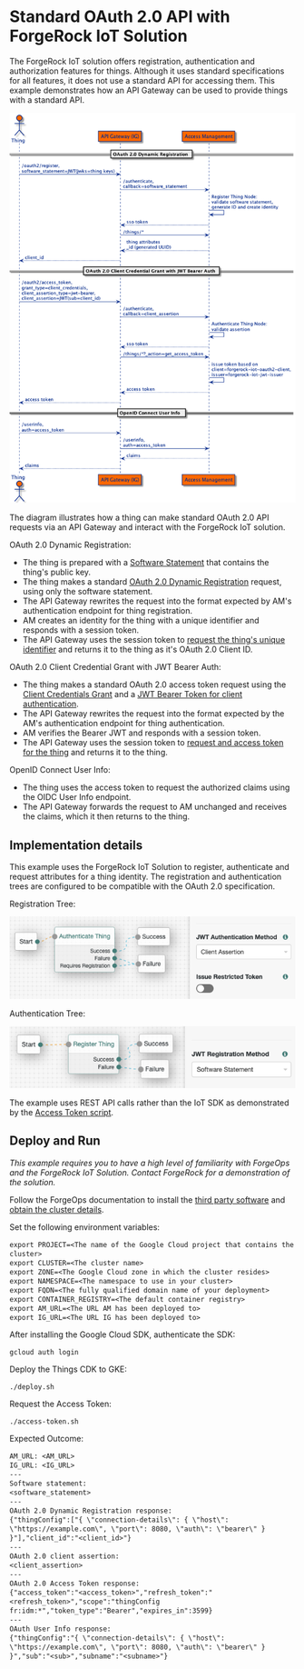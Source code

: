 # Standard OAuth 2.0 API with ForgeRock IoT Solution

The ForgeRock IoT solution offers registration, authentication and authorization features for things. Although it uses
standard specifications for all features, it does not use a standard API for accessing them. This example demonstrates
how an API Gateway can be used to provide things with a standard API.

![Standard API Flow](docs/standard-oauth-api-flow.png)

The diagram illustrates how a thing can make standard OAuth 2.0 API requests via an API Gateway and interact with the
ForgeRock IoT solution.

OAuth 2.0 Dynamic Registration: 
- The thing is prepared with a [Software Statement](https://datatracker.ietf.org/doc/html/rfc7591#section-2.3) that
  contains the thing's public key.
- The thing makes a standard [OAuth 2.0 Dynamic Registration](https://datatracker.ietf.org/doc/html/rfc7591) request,
  using only the software statement.
- The API Gateway rewrites the request into the format expected by AM's authentication endpoint for thing registration.
- AM creates an identity for the thing with a unique identifier and responds with a session token.
- The API Gateway uses the session token to
  [request the thing's unique identifier](https://github.com/ForgeRock/iot-edge/blob/main/docs/things-endpoint.md#get-the-attributes-of-a-thing)
  and returns it to the thing as it's OAuth 2.0 Client ID.

OAuth 2.0 Client Credential Grant with JWT Bearer Auth:
- The thing makes a standard OAuth 2.0 access token request using the
  [Client Credentials Grant](https://backstage.forgerock.com/docs/am/7.1/oauth2-guide/oauth2-client-cred-grant.html)
  and a [JWT Bearer Token for client authentication](https://backstage.forgerock.com/docs/am/7.1/oauth2-guide/client-auth-jwt.html).
- The API Gateway rewrites the request into the format expected by the AM's authentication endpoint for thing authentication.
- AM verifies the Bearer JWT and responds with a session token.
- The API Gateway uses the session token to
  [request and access token for the thing](https://github.com/ForgeRock/iot-edge/blob/main/docs/things-endpoint.md#obtain-an-oauth-20-access-token)
  and returns it to the thing.

OpenID Connect User Info:
- The thing uses the access token to request the authorized claims using the OIDC User Info endpoint.
- The API Gateway forwards the request to AM unchanged and receives the claims, which it then returns to the thing.

## Implementation details

This example uses the ForgeRock IoT Solution to register, authenticate and request attributes for a thing identity.
The registration and authentication trees are configured to be compatible with the OAuth 2.0 specification.

Registration Tree:

![](docs/reg-tree.png)

Authentication Tree:

![](docs/auth-tree.png)

The example uses REST API calls rather than the IoT SDK as demonstrated by the [Access Token script](access-token.sh).

## Deploy and Run

*This example requires you to have a high level of familiarity with ForgeOps and the ForgeRock IoT Solution. Contact
ForgeRock for a demonstration of the solution.*

Follow the ForgeOps documentation to install the
[third party software](https://backstage.forgerock.com/docs/forgeops/7.4/cdk/cloud/setup/gke/sw.html) and
[obtain the cluster details](https://backstage.forgerock.com/docs/forgeops/7.4/cdk/cloud/setup/gke/clusterinfo.html).

Set the following environment variables:
```
export PROJECT=<The name of the Google Cloud project that contains the cluster>
export CLUSTER=<The cluster name>
export ZONE=<The Google Cloud zone in which the cluster resides>
export NAMESPACE=<The namespace to use in your cluster>
export FQDN=<The fully qualified domain name of your deployment>
export CONTAINER_REGISTRY=<The default container registry>
export AM_URL=<The URL AM has been deployed to>
export IG_URL=<The URL IG has been deployed to>
```

After installing the Google Cloud SDK, authenticate the SDK:
```
gcloud auth login
```

Deploy the Things CDK to GKE:
```
./deploy.sh
```

Request the Access Token:
```
./access-token.sh
```

Expected Outcome:
```
AM_URL: <AM_URL>
IG_URL: <IG_URL>
---
Software statement:
<software_statement>
---
OAuth 2.0 Dynamic Registration response:
{"thingConfig":["{ \"connection-details\": { \"host\": \"https://example.com\", \"port\": 8080, \"auth\": \"bearer\" } }"],"client_id":"<client_id>"}
---
OAuth 2.0 client assertion:
<client_assertion>
---
OAuth 2.0 Access Token response:
{"access_token":"<access_token>","refresh_token":"<refresh_token>","scope":"thingConfig fr:idm:*","token_type":"Bearer","expires_in":3599}
---
OAuth User Info response:
{"thingConfig":"{ \"connection-details\": { \"host\": \"https://example.com\", \"port\": 8080, \"auth\": \"bearer\" } }","sub":"<sub>","subname":"<subname>"}
```